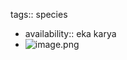 tags:: species

- availability:: eka karya
- ![image.png](https://peach-geographical-bat-397.mypinata.cloud/ipfs/QmfWb5NXEjNU36MB9zkNygSpn7ZqojPfSJ9QNvnPEx5mBF)